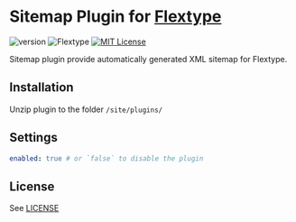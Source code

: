 # Sitemap Plugin for [Flextype](http://flextype.org/)
![version](https://img.shields.io/badge/version-1.3.0-brightgreen.svg?style=flat-square "Version")
![Flextype](https://img.shields.io/badge/Flextype-0.8.0-green.svg?style=flat-square "Flextype Version")
[![MIT License](https://img.shields.io/badge/license-MIT-blue.svg?style=flat-square)](https://github.com/flextype-plugins/tiny-url/blob/master/LICENSE.txt)

Sitemap plugin provide automatically generated XML sitemap for Flextype.

## Installation
Unzip plugin to the folder `/site/plugins/`

## Settings

```yaml
enabled: true # or `false` to disable the plugin
```

## License
See [LICENSE](https://github.com/flextype-plugins/sitemap/blob/master/LICENSE)
